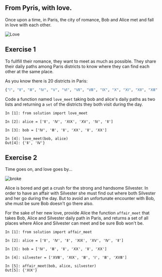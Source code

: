 ## From Pyris, with love.

Once upon a time, in Paris, the city of romance, Bob and Alice met and
fall in love with each other.

![Love](https://cdn4.iconfinder.com/data/icons/small-n-flat/24/heart-128.png)


## Exercise 1

To fullfill their romance, they want to meet as much as possible. They
share their daily paths among Paris districts to know where they can
find each other at the same place.

As you know there is 20 districts in Paris:

```python
{"Ⅰ", "Ⅱ", "Ⅲ", "Ⅳ", "Ⅴ", "Ⅵ", "Ⅶ", "Ⅷ", "Ⅸ", "Ⅹ", "ⅩⅠ", "ⅩⅡ", "ⅩⅢ", "ⅩⅣ", "ⅩⅤ", "ⅩⅥ", "ⅩⅦ", "ⅩⅧ", "ⅩⅠⅩ", "ⅩⅩ"}
```

Code a function named `love_meet` taking bob and alice's daily paths
as two lists and returning a `set` of the districts they both visit
during the day.

```ipython
In [1]: from solution import love_meet

In [2]: alice = ['Ⅱ', 'Ⅳ', 'ⅩⅠⅩ', 'ⅩⅤ', 'Ⅳ', 'Ⅱ']

In [3]: bob = ['Ⅳ', 'Ⅲ', 'Ⅱ', 'ⅩⅩ', 'Ⅱ', 'ⅩⅩ']

In [4]: love_meet(bob, alice)
Out[4]: {'Ⅱ', 'Ⅳ'}
```

## Exercise 2

Time goes on, and love goes by...

![broke](https://image.flaticon.com/icons/png/128/805/805031.png)

Alice is bored and get a crush for the strong and handsome
Silvester. In order to have an affair with Silvester she must find out
where both Silvester and her go during the day. But to avoid an
unfortunate encounter with Bob, she must be sure Bob doesn't go there
also.

For the sake of her new love, provide Alice the function `affair_meet`
that takes Bob, Alice and Silvester daily path in Paris, and returns a
set of all places where Alice and Silvester can meet and be sure Bob
won't be.

```ipython
In [1]: from solution import affair_meet

In [2]: alice = ['Ⅱ', 'Ⅳ', 'Ⅱ', 'ⅩⅠⅩ', 'ⅩⅤ', 'Ⅳ', 'Ⅱ']

In [3]: bob = ['Ⅳ', 'Ⅲ', 'Ⅱ', 'ⅩⅩ', 'Ⅱ', 'ⅩⅩ']

In [4]: silvester = ['ⅩVⅢ', 'ⅩⅠⅩ', 'Ⅲ', 'Ⅰ', 'Ⅲ', 'ⅩVⅢ']

In [5]: affair_meet(bob, alice, silvester)
Out[5]: {'ⅩⅠⅩ'}
```
